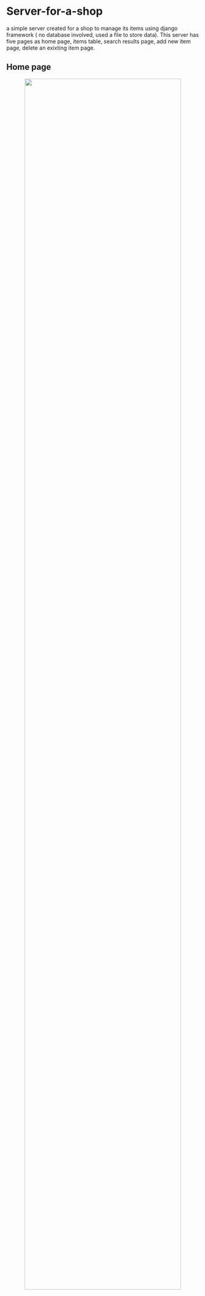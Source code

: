 # Server-for-a-shop
a simple server created for a shop to manage its items using django framework ( no database involved, used a file to store data). This server has five pages as home page, items table, search results page, add new item page, delete an exixting item page.

## Home page
<p align="center">
  <image src = https://github.com/vihan125/Server-for-a-shop/blob/master/server%20images/home.PNG width="90%" height="90%">
</p>

